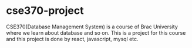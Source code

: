# cse370-project
CSE370(Database Management System) is a course of Brac University where we learn about database and so on. This is a project for this course and this project is  done by react, javascript, mysql etc.  
